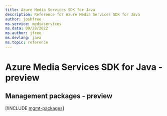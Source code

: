 ```yaml
---
title: Azure Media Services SDK for Java
description: Reference for Azure Media Services SDK for Java
author: joshfree
ms.service: mediaservices
ms.data: 09/28/2022
ms.author: jfree
ms.devlang: java
ms.topic: reference
---
```

# Azure Media Services SDK for Java - preview

## Management packages - preview
[!INCLUDE [mgmt-packages](media-services-mgmt-index.md)]
